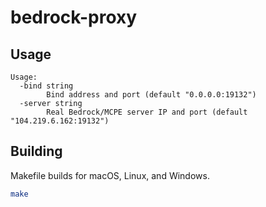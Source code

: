 # bedrock-proxy

## Usage
```
Usage:
  -bind string
    	Bind address and port (default "0.0.0.0:19132")
  -server string
    	Real Bedrock/MCPE server IP and port (default "104.219.6.162:19132")
```

## Building
Makefile builds for macOS, Linux, and Windows.

```bash
make
```
